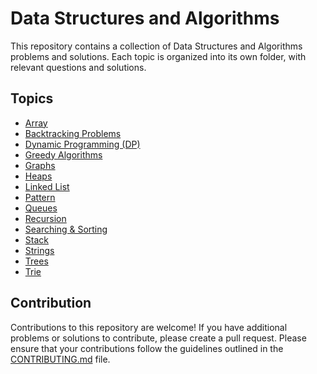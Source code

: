 # Data Structures and Algorithms

This repository contains a collection of Data Structures and Algorithms problems and solutions. Each topic is organized into its own folder, with relevant questions and solutions.

## Topics

- [Array](./Array)
- [Backtracking Problems](./Backtracking)
- [Dynamic Programming (DP)](./DP)
- [Greedy Algorithms](./Greedy)
- [Graphs](./Graphs)
- [Heaps](./Heaps)
- [Linked List](./LinkedList)
- [Pattern](./Pattern)
- [Queues](./Queues)
- [Recursion](./Recursion)
- [Searching & Sorting](./Searching%20%26%20Sorting)
- [Stack](./Stack)
- [Strings](./Strings)
- [Trees](./Trees)
- [Trie](./Trie)

## Contribution

Contributions to this repository are welcome! If you have additional problems or solutions to contribute, please create a pull request. Please ensure that your contributions follow the guidelines outlined in the [CONTRIBUTING.md](./CONTRIBUTING.md) file.




